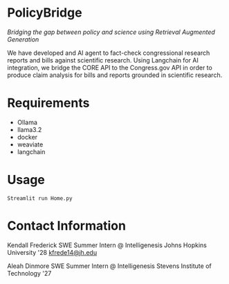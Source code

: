 # **PolicyBridge**
_Bridging the gap between policy and science using Retrieval Augmented Generation_

We have developed and AI agent to fact-check congressional research reports and bills against scientific research. Using Langchain for AI integration, we bridge the CORE API to the Congress.gov API in order to produce claim analysis for bills and reports grounded in scientific research.

# Requirements 

* Ollama
* llama3.2
* docker
* weaviate
* langchain
 
# Usage

`Streamlit run Home.py`

# Contact Information

Kendall Frederick
SWE Summer Intern @ Intelligenesis
Johns Hopkins University '28
kfrede14@jh.edu

Aleah Dinmore
SWE Summer Intern @ Intelligenesis
Stevens Institute of Technology '27 